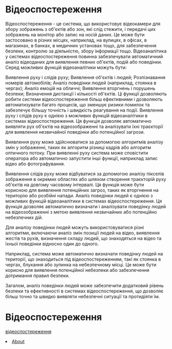 # Відеоспостереження
Відеоспостереження - це система, що використовує відеокамери для збору зображень з об'єктів або зон, які слід стежити, і передачі цих зображень на монітор або запис на носій даних. Це може бути застосовано в різних місцях, наприклад, на вулицях, в офісах, в магазинах, в банках, в медичних установах тощо, для забезпечення безпеки, контролю за діяльністю, збору інформації тощо.
Відеоаналітика у системах відеоспостереження повинна забезпечувати автоматичний аналіз відеоданих для виявлення певних об'єктів, подій або поведінки. Серед можливих функцій відеоаналітики можуть бути:

Виявлення руху і слідів руху;
Виявлення об'єктів і людей;
Розпізнавання номерів автомобілів;
Аналіз поведінки людей (наприклад, стоянка в чергах);
Аналіз емоцій на обличчі;
Виявлення вторгнень і порушень безпеки;
Визначення дистанції і кількості об'єктів.
Ці функції дозволяють робити системи відеоспостереження більш ефективними і дозволяють автоматизувати багато процесів, що зменшує ризики помилок та забезпечує більшу точність і швидкість реагування на події.
Виявлення руху і слідів руху є однією з можливих функцій відеоаналітики в системах відеоспостереження. Ця функція дозволяє автоматично виявляти рух об'єктів на відеозображенні та аналізувати їхні траєкторії для виявлення незвичайної поведінки або потенційної загрози.

Виявлення руху може здійснюватися за допомогою алгоритмів аналізу змін у зображенні, таких як алгоритм різниці кадрів або алгоритм оптичного потоку. При виявленні руху система може сповістити оператора або автоматично запустити інші функції, наприклад запис відео або фотографування.

Виявлення слідів руху може відбуватися за допомогою аналізу пікселів зображення в окремих областях або шляхом створення траєкторій руху об'єктів на довгому часовому інтервалі. Ця функція може бути корисною для виявлення потенційних загроз, таких як вторгнення на територію або розбійні напади.
Аналіз поведінки людей є однією з можливих функцій відеоаналітики в системах відеоспостереження. Ця функція дозволяє автоматично визначати і аналізувати поведінку людей на відеозображенні з метою виявлення незвичайних або потенційно небезпечних дій.

Для аналізу поведінки людей можуть використовуватися різні алгоритми, включаючи аналіз змін позиції людей на відео, виявлення жестів та рухів, визначення складу людей, що знаходяться на відео та їхньої поведінки відносно один до одного.

Наприклад, система може автоматично визначати поведінку людей на території, що знаходиться під відеоспостереженням, такі як стоянка в чергах, блукання або зупинка на небезпечному місці. Це може бути корисно для виявлення потенційної небезпеки або забезпечення дотримання правил безпеки.

Загалом, аналіз поведінки людей може забезпечити додатковий рівень безпеки та ефективності в системах відеоспостереження, що дозволяє більш точно та швидко виявляти небезпечні ситуації та протидіяти їм.


<html>
<body>

<h1>Відеоспостереження</h1>

<a href="https://intervision.ua" rel="dofollow">відеоспостереження</a>
<li><a data-ga-click="Footer, go to about, text:about" href="https://github.com/about">About</a></li>
</body>
</html>
